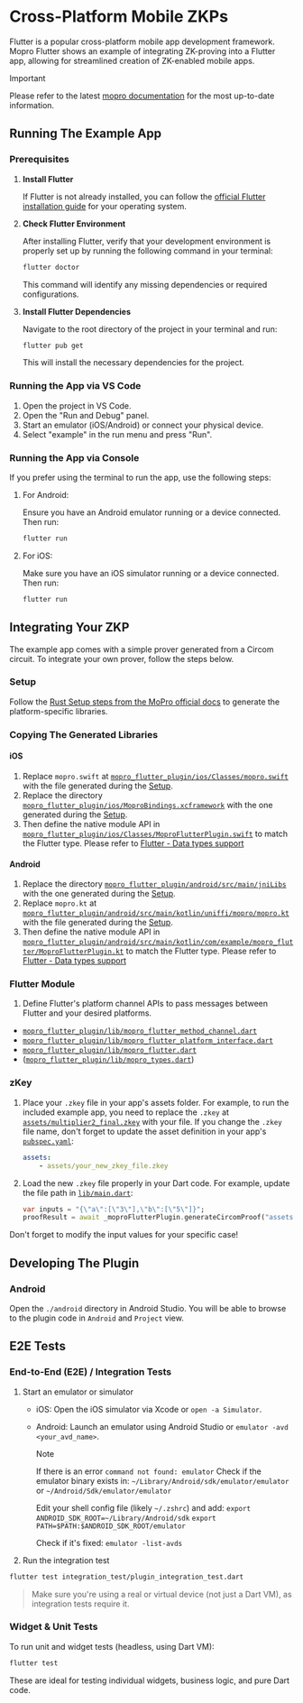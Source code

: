 # Cross-Platform Mobile ZKPs

Flutter is a popular cross-platform mobile app development framework. Mopro Flutter shows an example of integrating ZK-proving into a Flutter app, allowing for streamlined creation of ZK-enabled mobile apps.

> [!IMPORTANT]
> Please refer to the latest [mopro documentation](https://zkmopro.org/docs/next/setup/flutter-setup) for the most up-to-date information.

## Running The Example App

### Prerequisites

1. **Install Flutter**

    If Flutter is not already installed, you can follow the [official Flutter installation guide](https://docs.flutter.dev/get-started/install) for your operating system.

2. **Check Flutter Environment**

    After installing Flutter, verify that your development environment is properly set up by running the following command in your terminal:

    ```bash
    flutter doctor
    ```

    This command will identify any missing dependencies or required configurations.

3. **Install Flutter Dependencies**

    Navigate to the root directory of the project in your terminal and run:

    ```bash
    flutter pub get
    ```

    This will install the necessary dependencies for the project.

### Running the App via VS Code

1. Open the project in VS Code.
2. Open the "Run and Debug" panel.
3. Start an emulator (iOS/Android) or connect your physical device.
4. Select "example" in the run menu and press "Run".

### Running the App via Console

If you prefer using the terminal to run the app, use the following steps:

1. For Android:

    Ensure you have an Android emulator running or a device connected. Then run:

    ```bash
    flutter run
    ```

2. For iOS:

    Make sure you have an iOS simulator running or a device connected. Then run:

    ```bash
    flutter run
    ```

## Integrating Your ZKP

The example app comes with a simple prover generated from a Circom circuit. To integrate your own prover, follow the steps below.

### Setup

Follow the [Rust Setup steps from the MoPro official docs](https://zkmopro.org/docs/setup/rust-setup) to generate the platform-specific libraries.

### Copying The Generated Libraries

#### iOS

1. Replace `mopro.swift` at [`mopro_flutter_plugin/ios/Classes/mopro.swift`](mopro_flutter_plugin/ios/Classes/mopro.swift) with the file generated during the [Setup](#setup).
2. Replace the directory [`mopro_flutter_plugin/ios/MoproBindings.xcframework`](mopro_flutter_plugin/ios/MoproBindings.xcframework) with the one generated during the [Setup](#setup).
3. Then define the native module API in [`mopro_flutter_plugin/ios/Classes/MoproFlutterPlugin.swift`](mopro_flutter_plugin/ios/Classes/MoproFlutterPlugin.swift) to match the Flutter type. Please refer to [Flutter - Data types support](https://docs.flutter.dev/platform-integration/platform-channels#codec)

#### Android

1. Replace the directory [`mopro_flutter_plugin/android/src/main/jniLibs`](mopro_flutter_plugin/android/src/main/jniLibs) with the one generated during the [Setup](#setup).
2. Replace `mopro.kt` at [`mopro_flutter_plugin/android/src/main/kotlin/uniffi/mopro/mopro.kt`](mopro_flutter_plugin/android/src/main/kotlin/uniffi/mopro/mopro.kt) with the file generated during the [Setup](#setup).
3. Then define the native module API in [`mopro_flutter_plugin/android/src/main/kotlin/com/example/mopro_flutter/MoproFlutterPlugin.kt`](mopro_flutter_plugin/android/src/main/kotlin/com/example/mopro_flutter/MoproFlutterPlugin.kt) to match the Flutter type. Please refer to [Flutter - Data types support](https://docs.flutter.dev/platform-integration/platform-channels#codec)

### Flutter Module

1.  Define Flutter's platform channel APIs to pass messages between Flutter and your desired platforms.

-   [`mopro_flutter_plugin/lib/mopro_flutter_method_channel.dart`](mopro_flutter_plugin/lib/mopro_flutter_method_channel.dart)
-   [`mopro_flutter_plugin/lib/mopro_flutter_platform_interface.dart`](mopro_flutter_plugin/lib/mopro_flutter_platform_interface.dart)
-   [`mopro_flutter_plugin/lib/mopro_flutter.dart`](mopro_flutter_plugin/lib/mopro_flutter.dart)
-   ([`mopro_flutter_plugin/lib/mopro_types.dart`](mopro_flutter_plugin/lib/mopro_types.dart))

### zKey

1. Place your `.zkey` file in your app's assets folder. For example, to run the included example app, you need to replace the `.zkey` at [`assets/multiplier2_final.zkey`](assets/multiplier2_final.zkey) with your file. If you change the `.zkey` file name, don't forget to update the asset definition in your app's [`pubspec.yaml`](pubspec.yaml):

    ```yaml
    assets:
        - assets/your_new_zkey_file.zkey
    ```

2. Load the new `.zkey` file properly in your Dart code. For example, update the file path in [`lib/main.dart`](lib/main.dart):

    ```dart
    var inputs = "{\"a\":[\"3\"],\"b\":[\"5\"]}";
    proofResult = await _moproFlutterPlugin.generateCircomProof("assets/multiplier2_final.zkey", inputs, ProofLib.arkworks);
    ```

Don't forget to modify the input values for your specific case!

## Developing The Plugin

### Android

Open the `./android` directory in Android Studio. You will be able to browse to the plugin code in `Android` and `Project` view.

## E2E Tests

### End-to-End (E2E) / Integration Tests

1. Start an emulator or simulator

    - iOS: Open the iOS simulator via Xcode or `open -a Simulator`.

    - Android: Launch an emulator using Android Studio or `emulator -avd <your_avd_name>`.
        > [!NOTE]  
        > If there is an error `command not found: emulator`
        > Check if the emulator binary exists in:
        > `~/Library/Android/sdk/emulator/emulator`
        > or
        > `~/Android/Sdk/emulator/emulator`
        > 
        > Edit your shell config file (likely `~/.zshrc`) and add:
        > `export ANDROID_SDK_ROOT=~/Library/Android/sdk`
        > `export PATH=$PATH:$ANDROID_SDK_ROOT/emulator`
        >
        > Check if it's fixed:
        > `emulator -list-avds`

2. Run the integration test

```sh
flutter test integration_test/plugin_integration_test.dart
```

> Make sure you're using a real or virtual device (not just a Dart VM), as integration tests require it.

### Widget & Unit Tests

To run unit and widget tests (headless, using Dart VM):

```sh
flutter test
```

These are ideal for testing individual widgets, business logic, and pure Dart code.
